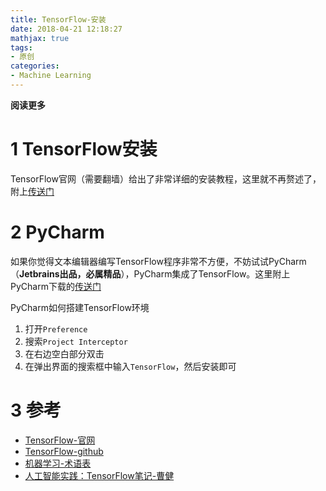 ```yaml
---
title: TensorFlow-安装
date: 2018-04-21 12:18:27
mathjax: true
tags: 
- 原创
categories: 
- Machine Learning
---
```


**阅读更多**

<!--more-->

# 1 TensorFlow安装

TensorFlow官网（需要翻墙）给出了非常详细的安装教程，这里就不再赘述了，附上[传送门](https://www.TensorFlow.org/install/install_mac)

# 2 PyCharm

如果你觉得文本编辑器编写TensorFlow程序非常不方便，不妨试试PyCharm（**Jetbrains出品，必属精品**），PyCharm集成了TensorFlow。这里附上PyCharm下载的[传送门](https://www.jetbrains.com/pycharm/)

PyCharm如何搭建TensorFlow环境

1. 打开`Preference`
1. 搜索`Project Interceptor`
1. 在右边空白部分双击
1. 在弹出界面的搜索框中输入`TensorFlow`，然后安装即可

# 3 参考

* [TensorFlow-官网](https://www.TensorFlow.org/)
* [TensorFlow-github](https://github.com/TensorFlow/TensorFlow)
* [机器学习-术语表](https://developers.google.com/machine-learning/glossary/#learning_rate)
* [人工智能实践：TensorFlow笔记-曹健](https://www.icourse163.org/course/PKU-1002536002)

